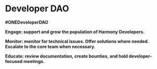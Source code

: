 # Developer DAO

**\#ONEDeveloperDAO**

**Engage: support and grow the population of Harmony Developers.**

**Monitor: monitor for technical issues. Offer solutions where needed. Escalate to the core team when necessary.**

**Educate: review documentation, create bounties, and hold developer-focused meetings.**

